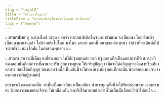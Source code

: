 ```yaml
---
slug = "light2"
title = "เห็นแสงในฌาน"
titlePrev = "หากสมาธิเกิดขึ้นจนจะเข้าฌาน จะเห็นแสง"
tags = ["ข้อธรรม"]
---
```


:::member
ดู อ.น้องไนซ์ ล่าสุด บอกว่า หากสมาธิเกิดขึ้นจนจะ
เข้าฌาน จะเห็นแสง โดยส่วนตัว เห็นแสงมานานแล้ว ไม่ก้าวหน้าไปไหน
มาไหน เลยค่ะ ตอนนี้ อยากขอคำแนะนำ ว่าก้าวที่จะเดินต่อไป จะทำยังไง
ค่ะ เชื่อมั่น ในคำสอนพุทธองค์
:::

:::mom
สภาวะที่เห็นแสงที่น้องบอก ไม่ใช่ปฐมฌานค่ะ หาก
ปฐมฌานคือเป็นแค่อาการปีติ สภาวะที่น้องตอบนั้นคือสภาวะที่ฌานจะปรับ
สู่สภาวะญาณ ให้เจริญปัญญา เมื่อจะได้อภิญญาจะมีแสงหรือเสียงนำทาง
ก่อนได้อภิญญา น้องบอกว่าเมื่อเป็นเช่นนี้จะไม่หลงทางค่ะ (ตอนที่ถามนั้น
น้องตอบแบบเจาะจงตามสภาวะจิตผู้ถามค่ะ)

อย่างกรณีของแม่นกนั้น จะเห็นเป็นแสงสีทองเป็นเกลียว
นำทางทุกครั้งที่จะได้รับคำสอนจากองค์ธรรมค่ะ ซึ่งสภาวะของแต่ละจิตจะ
ไม่เหมือนกัน น้องจึงให้มาถามน้องว่าที่ได้เห็นนั้นคืออะไรถ้าไม่แน่ใจ
:::
